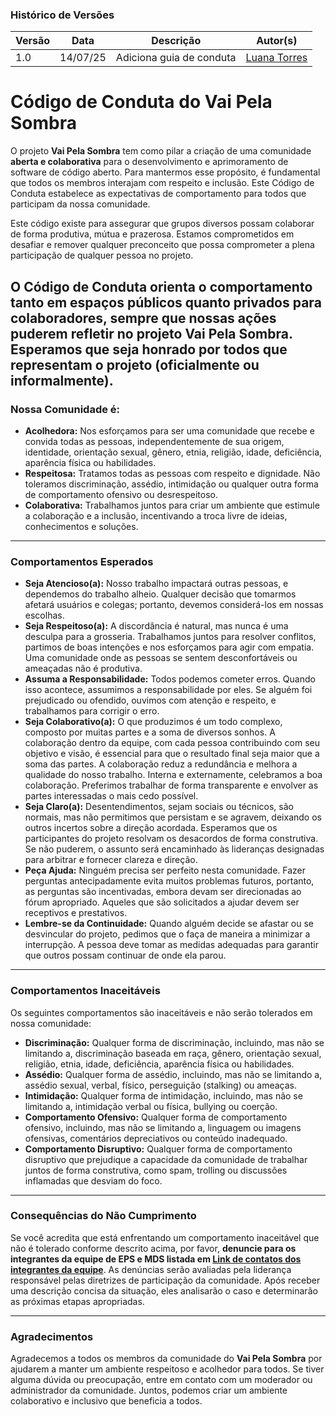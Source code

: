 ### Histórico de Versões

|Versão|Data|Descrição|Autor(s)|
|---|---|---|---|
|1.0| 14/07/25 | Adiciona guia de conduta|[Luana Torres](https://github.com/luanatorress)|


# Código de Conduta do Vai Pela Sombra

O projeto **Vai Pela Sombra** tem como pilar a criação de uma comunidade **aberta e colaborativa** para o desenvolvimento e aprimoramento de software de código aberto. Para mantermos esse propósito, é fundamental que todos os membros interajam com respeito e inclusão. Este Código de Conduta estabelece as expectativas de comportamento para todos que participam da nossa comunidade.

Este código existe para assegurar que grupos diversos possam colaborar de forma produtiva, mútua e prazerosa. Estamos comprometidos em desafiar e remover qualquer preconceito que possa comprometer a plena participação de qualquer pessoa no projeto.

O Código de Conduta orienta o comportamento tanto em espaços públicos quanto privados para colaboradores, sempre que nossas ações puderem refletir no projeto **Vai Pela Sombra**. Esperamos que seja honrado por todos que representam o projeto (oficialmente ou informalmente).
---

### Nossa Comunidade é:

* **Acolhedora:** Nos esforçamos para ser uma comunidade que recebe e convida todas as pessoas, independentemente de sua origem, identidade, orientação sexual, gênero, etnia, religião, idade, deficiência, aparência física ou habilidades.
* **Respeitosa:** Tratamos todas as pessoas com respeito e dignidade. Não toleramos discriminação, assédio, intimidação ou qualquer outra forma de comportamento ofensivo ou desrespeitoso.
* **Colaborativa:** Trabalhamos juntos para criar um ambiente que estimule a colaboração e a inclusão, incentivando a troca livre de ideias, conhecimentos e soluções.

---

### Comportamentos Esperados

* **Seja Atencioso(a):** Nosso trabalho impactará outras pessoas, e dependemos do trabalho alheio. Qualquer decisão que tomarmos afetará usuários e colegas; portanto, devemos considerá-los em nossas escolhas.
* **Seja Respeitoso(a):** A discordância é natural, mas nunca é uma desculpa para a grosseria. Trabalhamos juntos para resolver conflitos, partimos de boas intenções e nos esforçamos para agir com empatia. Uma comunidade onde as pessoas se sentem desconfortáveis ou ameaçadas não é produtiva.
* **Assuma a Responsabilidade:** Todos podemos cometer erros. Quando isso acontece, assumimos a responsabilidade por eles. Se alguém foi prejudicado ou ofendido, ouvimos com atenção e respeito, e trabalhamos para corrigir o erro.
* **Seja Colaborativo(a):** O que produzimos é um todo complexo, composto por muitas partes e a soma de diversos sonhos. A colaboração dentro da equipe, com cada pessoa contribuindo com seu objetivo e visão, é essencial para que o resultado final seja maior que a soma das partes. A colaboração reduz a redundância e melhora a qualidade do nosso trabalho. Interna e externamente, celebramos a boa colaboração. Preferimos trabalhar de forma transparente e envolver as partes interessadas o mais cedo possível.
* **Seja Claro(a):** Desentendimentos, sejam sociais ou técnicos, são normais, mas não permitimos que persistam e se agravem, deixando os outros incertos sobre a direção acordada. Esperamos que os participantes do projeto resolvam os desacordos de forma construtiva. Se não puderem, o assunto será encaminhado às lideranças designadas para arbitrar e fornecer clareza e direção.
* **Peça Ajuda:** Ninguém precisa ser perfeito nesta comunidade. Fazer perguntas antecipadamente evita muitos problemas futuros, portanto, as perguntas são incentivadas, embora devam ser direcionadas ao fórum apropriado. Aqueles que são solicitados a ajudar devem ser receptivos e prestativos.
* **Lembre-se da Continuidade:** Quando alguém decide se afastar ou se desvincular do projeto, pedimos que o faça de maneira a minimizar a interrupção. A pessoa deve tomar as medidas adequadas para garantir que outros possam continuar de onde ela parou.

---

### Comportamentos Inaceitáveis

Os seguintes comportamentos são inaceitáveis e não serão tolerados em nossa comunidade:

* **Discriminação:** Qualquer forma de discriminação, incluindo, mas não se limitando a, discriminação baseada em raça, gênero, orientação sexual, religião, etnia, idade, deficiência, aparência física ou habilidades.
* **Assédio:** Qualquer forma de assédio, incluindo, mas não se limitando a, assédio sexual, verbal, físico, perseguição (stalking) ou ameaças.
* **Intimidação:** Qualquer forma de intimidação, incluindo, mas não se limitando a, intimidação verbal ou física, bullying ou coerção.
* **Comportamento Ofensivo:** Qualquer forma de comportamento ofensivo, incluindo, mas não se limitando a, linguagem ou imagens ofensivas, comentários depreciativos ou conteúdo inadequado.
* **Comportamento Disruptivo:** Qualquer forma de comportamento disruptivo que prejudique a capacidade da comunidade de trabalhar juntos de forma construtiva, como spam, trolling ou discussões inflamadas que desviam do foco.

---

### Consequências do Não Cumprimento

Se você acredita que está enfrentando um comportamento inaceitável que não é tolerado conforme descrito acima, por favor, **denuncie para os integrantes da equipe de EPS e MDS listada em [Link de contatos dos integrantes da equipe](https://fga-eps-mds.github.io/2025.1-VaiPelaSombra-docs/)**. As denúncias serão avaliadas pela liderança responsável pelas diretrizes de participação da comunidade. Após receber uma descrição concisa da situação, eles analisarão o caso e determinarão as próximas etapas apropriadas.

---

### Agradecimentos

Agradecemos a todos os membros da comunidade do **Vai Pela Sombra** por ajudarem a manter um ambiente respeitoso e acolhedor para todos. Se tiver alguma dúvida ou preocupação, entre em contato com um moderador ou administrador da comunidade. Juntos, podemos criar um ambiente colaborativo e inclusivo que beneficia a todos.

